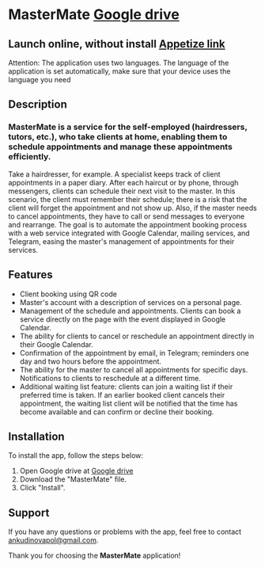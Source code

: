 # MasterMate [Google drive](https://drive.google.com/drive/folders/1u6M8L59bWF_lmf-P9Ckc-K3p9vyZkTzm?usp=sharing)
## Launch online, without install [Appetize link](https://appetize.io/app/n25geyscx2d5lshgipjzwmalee?device=pixel7&osVersion=13.0)
Attention: The application uses two languages. The language of the application is set automatically, make sure that your device uses the language you need


## Description

### **MasterMate** is a service for the self-employed (hairdressers, tutors, etc.), who take clients at home, enabling them to schedule appointments and manage these appointments efficiently.

Take a hairdresser, for example. A specialist keeps track of client appointments in a paper diary. After each haircut or by phone, through messengers, clients can schedule their next visit to the master. In this scenario, the client must remember their schedule; there is a risk that the client will forget the appointment and not show up. Also, if the master needs to cancel appointments, they have to call or send messages to everyone and rearrange.
The goal is to automate the appointment booking process with a web service integrated with Google Calendar, mailing services, and Telegram, easing the master's management of appointments for their services.


## Features

- Client booking using QR code
- Master's account with a description of services on a personal page.
- Management of the schedule and appointments. Clients can book a service directly on the page with the event displayed in Google Calendar.
- The ability for clients to cancel or reschedule an appointment directly in their Google Calendar.
- Confirmation of the appointment by email, in Telegram; reminders one day and two hours before the appointment.
- The ability for the master to cancel all appointments for specific days. Notifications to clients to reschedule at a different time.
- Additional waiting list feature: clients can join a waiting list if their preferred time is taken. If an earlier booked client cancels their appointment, the waiting list client will be notified that the time has become available and can confirm or decline their booking.

## Installation

To install the app, follow the steps below:

1. Open Google drive at [Google drive](https://drive.google.com/drive/folders/1u6M8L59bWF_lmf-P9Ckc-K3p9vyZkTzm?usp=sharing)
2. Download the "MasterMate" file.
3. Click "Install".


## Support

If you have any questions or problems with the app, feel free to contact [ankudinovapol@gmail.com](mailto:ankudinovapol@gmail.com).

Thank you for choosing the **MasterMate** application!
